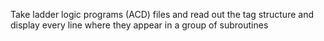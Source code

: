 Take ladder logic programs (ACD) files and read out the tag structure and display every line where they appear in a group of subroutines